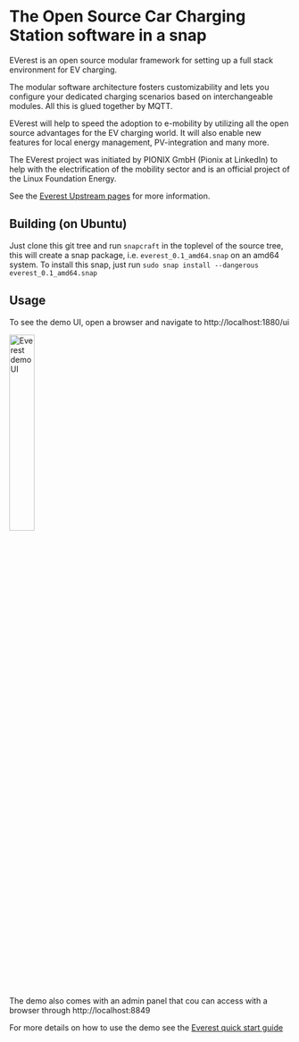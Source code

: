 # The Open Source Car Charging Station software in a snap

EVerest is an open source modular framework for setting up a full stack environment for EV charging.
  
The modular software architecture fosters customizability and lets you configure your dedicated charging scenarios based on interchangeable modules. All this is glued together by MQTT.
  
EVerest will help to speed the adoption to e-mobility by utilizing all the open source advantages for the EV charging world. It will also enable new features for local energy management, PV-integration and many more.
  
The EVerest project was initiated by PIONIX GmbH (Pionix at LinkedIn) to help with the electrification of the mobility sector and is an official project of the Linux Foundation Energy.

See the [Everest Upstream pages](https://everest.github.io/nightly/) for more information.

## Building (on Ubuntu)

Just clone this git tree and run `snapcraft` in the toplevel of the source tree, this will create a snap package, i.e. `everest_0.1_amd64.snap` on an amd64 system.
To install this snap, just run `sudo snap install --dangerous everest_0.1_amd64.snap`

## Usage

To see the demo UI, open a browser and navigate to http://localhost:1880/ui 

<img src="https://everest.github.io/nightly/_images/quick-start-sil-gui.png" alt="Everest demo UI" width="30%">

The demo also comes with an admin panel that cou can access with a browser through http://localhost:8849

For more details on how to use the demo see the [Everest quick start guide](https://everest.github.io/nightly/general/03_quick_start_guide.html)
